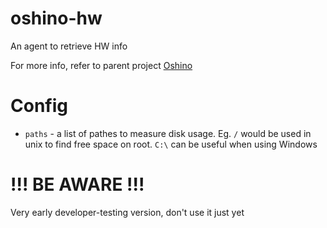 oshino-hw
=====================
An agent to retrieve HW info

For more info, refer to parent project [Oshino](https://github.com/CodersOfTheNight/oshino)

Config
======
- `paths` - a list of pathes to measure disk usage. Eg. `/` would be used in unix to find free space on root. `C:\` can be useful when using Windows

!!! BE AWARE !!!
=================
Very early developer-testing version, don't use it just yet
